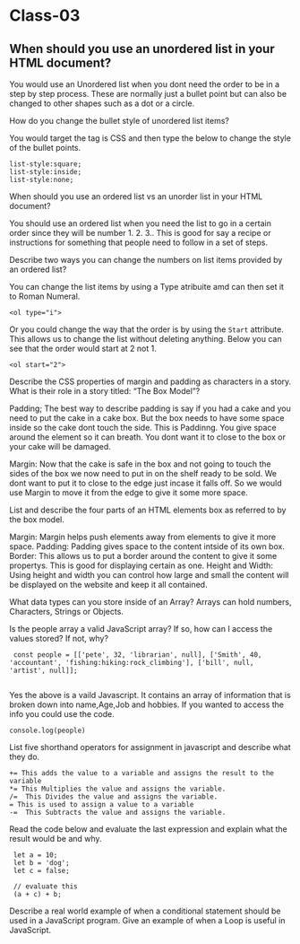 # Class-03 

## When should you use an unordered list in your HTML document?
You would use an Unordered list when you dont need the order to be in a step by step process. These are normally just a bullet point but can also be changed to other shapes such as a dot or a circle. 

How do you change the bullet style of unordered list items?

You would target the tag is CSS and then type the below to change the style of the bullet points.

```
list-style:square;
list-style:inside;
list-style:none;
```

When should you use an ordered list vs an unorder list in your HTML document?

You should use an ordered list when you need the list to go in a certain order since they will be number 1. 2. 3.. This is good for say a recipe or instructions for something that people need to follow in a set of steps.

Describe two ways you can change the numbers on list items provided by an ordered list?

You can change the list items by using a Type atribuite amd can then set it to Roman Numeral. 

```
<ol type="i">
```

Or you could change the way that the order is by using the ```Start``` attribute. This allows us to change the list without deleting anything. Below you can see that the order would start at 2 not 1.

```
<ol start="2">

```

Describe the CSS properties of margin and padding as characters in a story. What is their role in a story titled: “The Box Model”?

Padding; The best way to describe padding is say if you had a cake and you need to put the cake in a cake box. But the box needs to have some space inside so the cake dont touch the side. This is Paddinng. You give space around the element so it can breath. You dont want it to close to the box or your cake will be damaged.

Margin: Now that the cake is safe in the box and not going to touch the sides of the box we now need to put in on the shelf ready to be sold. We dont want to put it to close to the edge just incase it falls off. So we would use Margin to move it from the edge to give it some more space.


List and describe the four parts of an HTML elements box as referred to by the box model.

Margin: Margin helps push elements away from elements to give it more space.
Padding: Padding gives space to the content intside of its own box.
Border: This allows us to put a border around the content to give it some propertys. This is good for displaying certain as one. 
Height and Width: Using height and width you can control how large and small the content will be displayed on the website and keep it all contained. 



What data types can you store inside of an Array?
Arrays can hold  numbers, Characters, Strings or Objects. 


Is the people array a valid JavaScript array? If so, how can I access the values stored? If not, why?
```
 const people = [['pete', 32, 'librarian', null], ['Smith', 40, 'accountant', 'fishing:hiking:rock_climbing'], ['bill', null, 'artist', null]];
 
 ```
 
 Yes the above is a vaild Javascript. It contains an array of information that is broken down into name,Age,Job and hobbies. If you wanted to access the info you could use the code. 
 
 ```
 console.log(people)
 
 ```



List five shorthand operators for assignment in javascript and describe what they do.
```
+= This adds the value to a variable and assigns the result to the variable
*= This Multiplies the value and assigns the variable.
/=  This Divides the value and assigns the variable.
= This is used to assign a value to a variable
-=  This Subtracts the value and assigns the variable.
```

Read the code below and evaluate the last expression and explain what the result would be and why.

```
 let a = 10;
 let b = 'dog';
 let c = false;

 // evaluate this
 (a + c) + b;

```


Describe a real world example of when a conditional statement should be used in a JavaScript program.
Give an example of when a Loop is useful in JavaScript.
